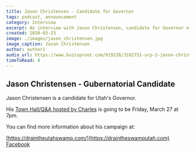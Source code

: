 ```yaml
---
title: Jason Christensen - Candidate for Governor
tags: podcast, announcement
category: Interview
excerpt: An interview with Jason Christensen, candidate for Governor of Utah
created: 2020-03-23
image: ./images/jason_christensen.jpg
image_caption: Jason Christensen
author: author1
audio_url: https://www.buzzsprout.com/919228/3102751-urp-2-jason-christensen-candidate-for-governor.mp3?blob_id=10956805&download=true
timeToRead: 8
---
```


## Jason Christensen - Gubernatorial Candidate

Jason Christensen is a candidate for Utah's Governor.

His [Town Hall/Q&A hosted by Charles](https://www.crowdcast.io/e/jason-christensen--) is going to be Friday, March 27 at 7pm.

You can find more information about his campaign at:

[https://draintheutahswamp.com/](https://draintheswamputah.com)
[Facebook](https://www.facebook.com/Jason-Christensen-for-Utah-Governor-2357400587687158/)